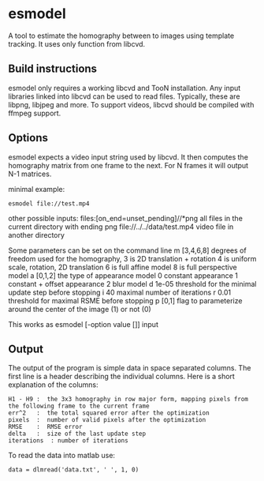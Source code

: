 esmodel
=======

A tool to estimate the homography between to images using template tracking. It uses only function from libcvd.

Build instructions
------------------

esmodel only requires a working libcvd and TooN installation. Any input libraries linked into libcvd can be used to read files. Typically, these are libpng, libjpeg and more. To support videos, libcvd should be compiled with ffmpeg support.

Options
-------

esmodel expects a video input string used by libcvd. It then computes the homography matrix from one frame to the next. For N frames it will output N-1 matrices.

minimal example:

    esmodel file://test.mp4

other possible inputs:
    files:[on_end=unset_pending]//*png      all files in the current directory with ending png
    file://../../data/test.mp4              video file in another directory

Some parameters can be set on the command line
    m   [3,4,6,8]   degrees of freedom used for the homography,
                    3 is 2D translation + rotation
                    4 is uniform scale, rotation, 2D translation
                    6 is full affine model
                    8 is full perspective model
    a	[0,1,2]      the type of appearance model
                    0 constant appearance
                    1 constant + offset appearance
                    2 blur model
    d	1e-05       threshold for the minimal update step before stopping
    i	40          maximal number of iterations
    r	0.01        threshold for maximal RSME before stopping
    p   [0,1]       flag to parameterize around the center of the image (1) or not (0)

This works as
    esmodel [-option value []] input

Output
------

The output of the program is simple data in space separated columns. The first line is a header describing the
individual columns. Here is a short explanation of the columns:

    H1 - H9 :  the 3x3 homography in row major form, mapping pixels from the following frame to the current frame
    err^2   :  the total squared error after the optimization
    pixels  :  number of valid pixels after the optimization
    RMSE    :  RMSE error
    delta   :  size of the last update step
    iterations  : number of iterations

To read the data into matlab use:

    data = dlmread('data.txt', ' ', 1, 0)
